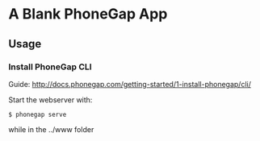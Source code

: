 # A Blank PhoneGap App

## Usage

### Install PhoneGap CLI
Guide:
http://docs.phonegap.com/getting-started/1-install-phonegap/cli/

Start the webserver with:

    $ phonegap serve

while in the ../www folder
